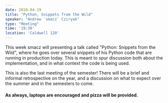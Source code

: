 ```yaml
---
date: 2018-04-19
title: "Python, Snippets from the Wild"
speaker: "Andrew `smacz` Cziryak"
type: "Meeting"
time: '19:30'
location: 'Caldwell 120'
---
```


This week smacz will presenting a talk called "Python: Snippets from the Wild", where he goes over several snippets of his Python code that are running in production today. This is meant to spur discussion both about the implementation, and in what context the code is being used.

This is also the last meeting of the semester! There will be a brief and informal retrospective on the year, and a discussion on what to expect over the summer and in the semesters to come.

#### As always, laptops are encouraged and pizza will be provided.
